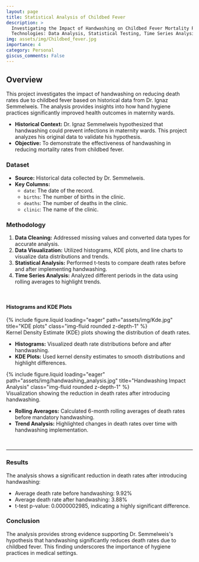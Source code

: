 ```yaml
---
layout: page
title: Statistical Analysis of Childbed Fever
description: >
  Investigating the Impact of Handwashing on Childbed Fever Mortality Rates
  Technologies: Data Analysis, Statistical Testing, Time Series Analysis, Data Visualization
img: assets/img/Childbed_fever.jpg
importance: 4
category: Personal
giscus_comments: False
---
```


## Overview

This project investigates the impact of handwashing on reducing death rates due to childbed fever based on historical data from Dr. Ignaz Semmelweis. The analysis provides insights into how hand hygiene practices significantly improved health outcomes in maternity wards.
- **Historical Context:** Dr. Ignaz Semmelweis hypothesized that handwashing could prevent infections in maternity wards. This project analyzes his original data to validate his hypothesis.
- **Objective:** To demonstrate the effectiveness of handwashing in reducing mortality rates from childbed fever.

### Dataset

- **Source:** Historical data collected by Dr. Semmelweis.
- **Key Columns:**
  - `date`: The date of the record.
  - `births`: The number of births in the clinic.
  - `deaths`: The number of deaths in the clinic.
  - `clinic`: The name of the clinic.

### Methodology

1. **Data Cleaning:** Addressed missing values and converted data types for accurate analysis.
2. **Data Visualization:** Utilized histograms, KDE plots, and line charts to visualize data distributions and trends.
3. **Statistical Analysis:** Performed t-tests to compare death rates before and after implementing handwashing.
4. **Time Series Analysis:** Analyzed different periods in the data using rolling averages to highlight trends.


<br>


#### Histograms and KDE Plots

<div class="row">
    <div class="col-sm mt-3 mt-md-0">
        {% include figure.liquid loading="eager" path="assets/img/Kde.jpg" title="KDE plots" class="img-fluid rounded z-depth-1" %}
    </div>
</div>
<div class="caption">
    Kernel Density Estimate (KDE) plots showing the distribution of death rates.
</div>

- **Histograms:** Visualized death rate distributions before and after handwashing.
- **KDE Plots:** Used kernel density estimates to smooth distributions and highlight differences.



<div class="row">
    <div class="col-sm mt-3 mt-md-0">
        {% include figure.liquid loading="eager" path="assets/img/handwashing_analysis.jpg" title="Handwashing Impact Analysis" class="img-fluid rounded z-depth-1" %}
    </div>
</div>
<div class="caption">
    Visualization showing the reduction in death rates after introducing handwashing.
</div>

- **Rolling Averages:** Calculated 6-month rolling averages of death rates before mandatory handwashing.
- **Trend Analysis:** Highlighted changes in death rates over time with handwashing implementation.

<br>

---

### Results

The analysis shows a significant reduction in death rates after introducing handwashing:

- Average death rate before handwashing: 9.92%
- Average death rate after handwashing: 3.88%
- t-test p-value: 0.0000002985, indicating a highly significant difference.

### Conclusion

The analysis provides strong evidence supporting Dr. Semmelweis's hypothesis that handwashing significantly reduces death rates due to childbed fever. This finding underscores the importance of hygiene practices in medical settings.
